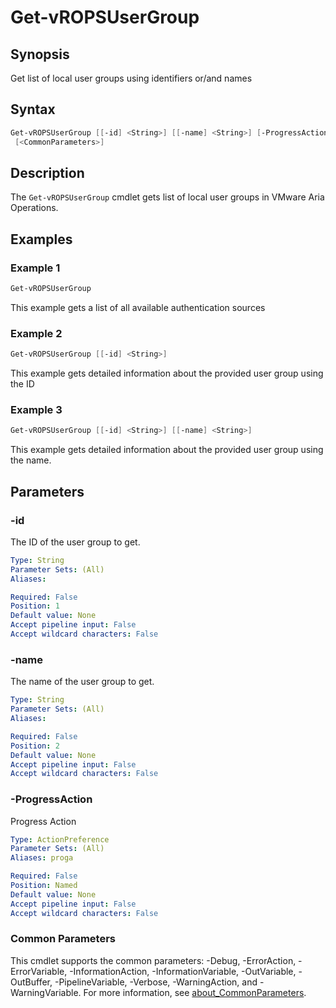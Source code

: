 # Get-vROPSUserGroup

## Synopsis

Get list of local user groups using identifiers or/and names

## Syntax

```powershell
Get-vROPSUserGroup [[-id] <String>] [[-name] <String>] [-ProgressAction <ActionPreference>]
 [<CommonParameters>]
```

## Description

The `Get-vROPSUserGroup` cmdlet gets list of local user groups in VMware Aria Operations.

## Examples

### Example 1

```powershell
Get-vROPSUserGroup
```

This example gets a list of all available authentication sources

### Example 2

```powershell
Get-vROPSUserGroup [[-id] <String>]
```

This example gets detailed information about the provided user group using the ID

### Example 3

```powershell
Get-vROPSUserGroup [[-id] <String>] [[-name] <String>]
```

This example gets detailed information about the provided user group using the name.

## Parameters

### -id

The ID of the user group to get.

```yaml
Type: String
Parameter Sets: (All)
Aliases:

Required: False
Position: 1
Default value: None
Accept pipeline input: False
Accept wildcard characters: False
```

### -name

The name of the user group to get.

```yaml
Type: String
Parameter Sets: (All)
Aliases:

Required: False
Position: 2
Default value: None
Accept pipeline input: False
Accept wildcard characters: False
```

### -ProgressAction

Progress Action

```yaml
Type: ActionPreference
Parameter Sets: (All)
Aliases: proga

Required: False
Position: Named
Default value: None
Accept pipeline input: False
Accept wildcard characters: False
```

### Common Parameters

This cmdlet supports the common parameters: -Debug, -ErrorAction, -ErrorVariable, -InformationAction, -InformationVariable, -OutVariable, -OutBuffer, -PipelineVariable, -Verbose, -WarningAction, and -WarningVariable. For more information, see [about_CommonParameters](http://go.microsoft.com/fwlink/?LinkID=113216).
